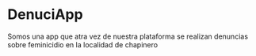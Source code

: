 # DenuciApp
Somos una app que atra vez de nuestra plataforma se realizan denuncias sobre feminicidio en la localidad de chapinero
